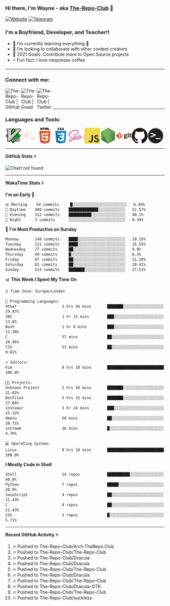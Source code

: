 ### Hi there, I'm Wayne - aka [The-Repo-Club][website] 👋

[![Website](https://img.shields.io/website?label=github.com/The-Repo-Club/&color=orange&style=flat-square&url=https://github.com/The-Repo-Club/)][website]
[![Telegram](https://img.shields.io/badge/Chat%20on-Telegram-orange.svg?color=orange&logo=telegram&style=flat-square)][telegram]

### I'm a Boyfriend, Developer, and Teacher!!

- 🌱 I’m currently learning everything 🤣
- 👯 I’m looking to collaborate with other content creators
- 🥅 2021 Goals: Contribute more to Open Source projects
- ⚡ Fun fact: I love nespresso coffee

---
### Connect with me:

[<img align="left" alt="The-Repo-Club | GitHub" width="50px" src="https://cdn.jsdelivr.net/npm/simple-icons@v3/icons/github.svg" />][website]
[<img align="left" alt="The-Repo-Club | Gmail" width="50px" src="https://cdn.jsdelivr.net/npm/simple-icons@v3/icons/gmail.svg" />][email]
[<img align="left" alt="The-Repo-Club | Twitter" width="50px" src="https://cdn.jsdelivr.net/npm/simple-icons@v3/icons/telegram.svg" />][telegram]

[website]: https://github.com/The-Repo-Club/
[email]: mailto:wayne6324@gmail.com
[telegram]: https://t.me/TheRepoClub

<br />
<br />
<br />

---
### Languages and Tools:

<img align="left" alt="Vim" width="50px" src="https://raw.githubusercontent.com/github/explore/80688e429a7d4ef2fca1e82350fe8e3517d3494d/topics/vim/vim.png" />
<img align="left" alt="Fish" width="50px" src="https://raw.githubusercontent.com/github/explore/80688e429a7d4ef2fca1e82350fe8e3517d3494d/topics/fish/fish.png" />
<img align="left" alt="HTML5" width="50px" src="https://raw.githubusercontent.com/github/explore/80688e429a7d4ef2fca1e82350fe8e3517d3494d/topics/html/html.png" />
<img align="left" alt="CSS3" width="50px" src="https://raw.githubusercontent.com/github/explore/80688e429a7d4ef2fca1e82350fe8e3517d3494d/topics/css/css.png" />
<img align="left" alt="Sass" width="50px" src="https://raw.githubusercontent.com/github/explore/80688e429a7d4ef2fca1e82350fe8e3517d3494d/topics/sass/sass.png" />
<img align="left" alt="JavaScript" width="50px" src="https://raw.githubusercontent.com/github/explore/80688e429a7d4ef2fca1e82350fe8e3517d3494d/topics/javascript/javascript.png" />
<img align="left" alt="Node.js" width="50px" src="https://raw.githubusercontent.com/github/explore/80688e429a7d4ef2fca1e82350fe8e3517d3494d/topics/nodejs/nodejs.png" />
<img align="left" alt="Git" width="50px" src="https://raw.githubusercontent.com/github/explore/80688e429a7d4ef2fca1e82350fe8e3517d3494d/topics/git/git.png" />
<img align="left" alt="GitHub" width="50px" src="https://raw.githubusercontent.com/github/explore/78df643247d429f6cc873026c0622819ad797942/topics/github/github.png" />
<img align="left" alt="Terminal" width="50px" src="https://raw.githubusercontent.com/github/explore/80688e429a7d4ef2fca1e82350fe8e3517d3494d/topics/terminal/terminal.png" />

<br />
<br />
<br />

---

**GitHub Stats ⚡**

![Chart not found](https://github-readme-stats.vercel.app/api?username=The-Repo-Club&theme=tokyonight&show_icons=true&count_private=true&hide_border=true&include_all_commits=true&custom_title=The-Repo-Club%27s+GitHub+Stats)


---

**WakaTime Stats ⚡**

<!--START_SECTION:waka-->
**I'm an Early 🐤** 

```text
🌞 Morning    54 commits     █░░░░░░░░░░░░░░░░░░░░░░░░   6.94% 
🌆 Daytime    409 commits    █████████████░░░░░░░░░░░░   52.57% 
🌃 Evening    312 commits    ██████████░░░░░░░░░░░░░░░   40.1% 
🌙 Night      3 commits      ░░░░░░░░░░░░░░░░░░░░░░░░░   0.39%

```
📅 **I'm Most Productive on Sunday** 

```text
Monday       149 commits    ████░░░░░░░░░░░░░░░░░░░░░   19.15% 
Tuesday      121 commits    ████░░░░░░░░░░░░░░░░░░░░░   15.55% 
Wednesday    77 commits     ██░░░░░░░░░░░░░░░░░░░░░░░   9.9% 
Thursday     49 commits     █░░░░░░░░░░░░░░░░░░░░░░░░   6.3% 
Friday       87 commits     ██░░░░░░░░░░░░░░░░░░░░░░░   11.18% 
Saturday     81 commits     ██░░░░░░░░░░░░░░░░░░░░░░░   10.41% 
Sunday       214 commits    ███████░░░░░░░░░░░░░░░░░░   27.51%

```


📊 **This Week I Spent My Time On** 

```text
⌚︎ Time Zone: Europe/London

💬 Programming Languages: 
Other                    2 hrs 44 mins       ███████░░░░░░░░░░░░░░░░░░   29.97% 
INI                      1 hr 15 mins        ███░░░░░░░░░░░░░░░░░░░░░░   13.8% 
Bash                     1 hr 8 mins         ███░░░░░░░░░░░░░░░░░░░░░░   12.38% 
C                        57 mins             ██░░░░░░░░░░░░░░░░░░░░░░░   10.46% 
CSS                      53 mins             ██░░░░░░░░░░░░░░░░░░░░░░░   9.81%

🔥 Editors: 
Vim                      9 hrs 10 mins       █████████████████████████   100.0%

🐱‍💻 Projects: 
Unknown Project          2 hrs 50 mins       ███████░░░░░░░░░░░░░░░░░░   31.02% 
DotFiles                 2 hrs 32 mins       ███████░░░░░░░░░░░░░░░░░░   27.66% 
instaaur                 1 hr 24 mins        ███░░░░░░░░░░░░░░░░░░░░░░   15.32% 
dmenu                    58 mins             ██░░░░░░░░░░░░░░░░░░░░░░░   10.71% 
instawm                  26 mins             █░░░░░░░░░░░░░░░░░░░░░░░░   4.76%

💻 Operating System: 
Linux                    9 hrs 10 mins       █████████████████████████   100.0%

```

**I Mostly Code in Shell** 

```text
Shell                    14 repos            ██████████░░░░░░░░░░░░░░░   40.0% 
Python                   7 repos             █████░░░░░░░░░░░░░░░░░░░░   20.0% 
JavaScript               4 repos             ██░░░░░░░░░░░░░░░░░░░░░░░   11.43% 
C                        4 repos             ██░░░░░░░░░░░░░░░░░░░░░░░   11.43% 
CSS                      2 repos             █░░░░░░░░░░░░░░░░░░░░░░░░   5.71%

```



<!--END_SECTION:waka-->

---

**Recent GitHub Activity :zap:**

<!--START_SECTION:activity-->
1. 🔥 Pushed to The-Repo-Club/Arch.TheRepo.Club
2. 🔥 Pushed to The-Repo-Club/The-Repo-Club
3. 🔥 Pushed to The-Repo-Club/Dracula
4. 🔥 Pushed to The-Repo-Club/Dracula
5. 🔥 Pushed to The-Repo-Club/The-Repo-Club
6. 🔥 Pushed to The-Repo-Club/Dracula
7. 🔥 Pushed to The-Repo-Club/The-Repo-Club
8. 🔥 Pushed to The-Repo-Club/Dracula-GTK
9. 🔥 Pushed to The-Repo-Club/The-Repo-Club
10. 🔥 Pushed to The-Repo-Club/suckless
<!--END_SECTION:activity-->